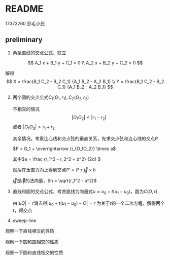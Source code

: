 # README
17373260 彭毛小民

## preliminary

1. 两条直线的交点公式，联立

$$
A_1 x + B_1 y + C_1 = 0 \\
A_2 x + B_2 y + C_2 = 0
$$

解得 
$$
X = \frac{B_1 C_2 - B_2 C_1} {A_1 B_2 - A_2 B_1} \\
Y = \frac{B_1 C_2 - B_2 C_1} {A_1 B_2 - A_2 B_1}
$$

2. 两个圆的交点公式$C_1(O_1,r_1),C_2(O_2,r_2)$

   不相交的情况$$ |O_1O_2| < |r_1-r_2|$$ 或者 $|O_1O_2| > r_1+r_2$

   其余情况，考察连心线和交点弦的垂直关系，先求交点弦和连心线的交点$P$

   $P = O_1 + \overrightarrow {i_{O_1O_2}} \times a$

   其中$a = \frac {r_1^2 - r_2^2 + d^2} {2d} $

   然后在垂直方向上得到交点$P' = P \pm \overrightarrow j \times h$

   $\overrightarrow j$是$\overrightarrow i$的法向量，$h = \sqrt{r_1^2 - a^2}$
   
3. 直线和圆的交点公式，考虑直线为向量式$u = u_0 + t (u_1-u_0)$，圆为$C(O,r)$

   由$|uO| = r$消去得$|u_0 + t (u_1-u_0) - O| = r$ 为关于$t$的一个二次方程，解得两个$t$，得交点

4. sweep-line

观察一下直线相交的性质

观察一下圆和圆相交的性质

观察一下圆和直线相交的性质
